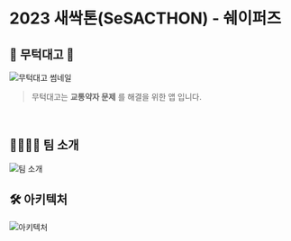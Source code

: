 # 2023 새싹톤(SeSACTHON) - 쉐이퍼즈

## 🚂 무턱대고 🚂
![무턱대고 썸네일](https://sesacthon.s3.ap-northeast-2.amazonaws.com/assets/main.png)
> 무턱대고는 **교통약자 문제** 를 해결을 위한 앱 입니다.
<br />

## 👨‍👩‍👧‍👦 팀 소개
![팀 소개](https://sesacthon.s3.ap-northeast-2.amazonaws.com/assets/team.png)

## 🛠️ 아키텍처
![아키텍처](https://sesacthon.s3.ap-northeast-2.amazonaws.com/assets/AccessRideArch.png)
